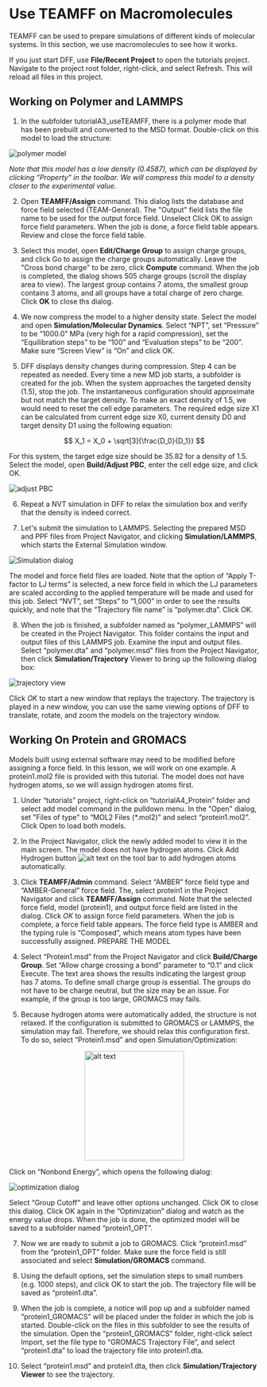 # Use TEAMFF on Macromolecules

TEAMFF can be used to prepare simulations of different kinds of molecular systems. In this section, we use macromolecules to see how it works.

If you just start DFF, use **File/Recent Project** to open the tutorials project. Navigate to the project root folder, right-click, and select Refresh. This will reload all files in this project.

## Working on Polymer and LAMMPS

1. In the subfolder tutorialA3_useTEAMFF, there is a polymer mode that has been prebuilt and converted to the MSD format. Double-click on this model to load the structure:

![polymer model](./image-1.png) 

*Note that this model has a low density (0.4587), which can be displayed by clicking “Property” in the toolbar. We will compress this model to a density closer to the experimental value.*


2. Open **TEAMFF/Assign** command. This dialog lists the database and force field selected (TEAM-General). The "Output" field lists the file name to be used for the output force field. Unselect Click OK to assign force field parameters. When the job is done, a force field table appears. Review and close the force field table.

3. Select this model, open **Edit/Charge Group** to assign charge groups, and click Go to assign the charge groups automatically. Leave the "Cross bond charge" to be zero, click **Compute** command. When the job is completed, the dialog shows 505 charge groups (scroll the display area to view). The largest group contains 7 atoms, the smallest group contains 3 atoms, and all groups have a total charge of zero charge. Click **OK** to close ths dialog.

4. We now compress the model to a higher density state. Select the model and open **Simulation/Molecular Dynamics**. Select “NPT”, set “Pressure” to be “1000.0” MPa (very high for a rapid compression), set the “Equilibration steps” to be “100” and “Evaluation steps” to be “200”. Make sure “Screen View” is “On” and click OK.

5. DFF displays density changes during compression. Step 4 can be repeated as needed. Every time a new MD job starts, a subfolder is created for the job. When the system approaches the targeted density (1.5), stop the job. The instantaneous configuration should approximate but not match the target density. To make an exact density of 1.5, we would need to reset the cell edge parameters. The required edge size X1 can be calculated from current edge size X0, current density D0 and target density D1 using the following equation:

$$
X_1 = X_0 + \sqrt[3]{\frac{D_0}{D_1}}
$$

For this system, the target edge size should be 35.82 for a density of 1.5. Select the model, open **Build/Adjust PBC**, enter the cell edge size, and click OK. 

![adjust PBC](./image-3.png) 

6. Repeat a NVT simulation in DFF to relax the simulation box and verify that the density is indeed correct.

7. Let's submit the simulation to LAMMPS. Selecting the prepared MSD and PPF files from Project Navigator, and clicking **Simulation/LAMMPS**, which starts the External Simulation window. 

![Simulation dialog](image-4.png)

The model and force field files are loaded. Note that the option of “Apply T-factor to LJ terms” is selected, a new force field in which the LJ parameters are scaled according to the applied temperature will be made and used for this job. Select “NVT”, set “Steps” to “1,000” in order to see the results quickly, and note that the “Trajectory file name” is “polymer.dta”. Click OK.

8. When the job is finished, a subfolder named as “polymer_LAMMPS” will be created in the Project Navigator. This folder contains the input and output files of this LAMMPS job. Examine the input and output files. Select “polymer.dta” and “polymer.msd” files from the Project Navigator, then click **Simulation/Trajectory** Viewer to bring up the following dialog box:

![trajectory view](./image-5.png) 

Click *OK* to start a new window that replays the trajectory. The trajectory is played in a new window, you can use the same viewing options of DFF to translate, rotate, and zoom the models on the trajectory window.

## Working On Protein and GROMACS

Models built using external software may need to be modified before assigning a force field. In this lesson, we will work on one example. A protein1.mol2 file is provided with this tutorial. The model does not have hydrogen atoms, so we will assign hydrogen atoms first.

1. Under “tutorials” project, right-click on “tutorialA4_Protein” folder and select add model command in the pulldown menu. In the "Open" dialog, set "Files of type" to “MOL2 Files (*.mol2)” and select “protein1.mol2”. Click Open to load both models. 

2. In the Project Navigator, click the newly added model to view it in the main screen. The model does not have hydrogen atoms. Click Add Hydrogen button ![alt text](image.png) on the tool bar to add hydrogen atoms automatically.

3. Click **TEAMFF/Admin** command. Select “AMBER” force field type and “AMBER-General” force field. The, select protein1 in the Project Navigator and click **TEAMFF/Assign** command. Note that the selected force field, model (protein1), and output force field are listed in the dialog. Click *OK* to assign force field parameters. When the job is complete, a force field table appears. The force field type is AMBER and the typing rule is “Composed”, which means atom types have been successfully assigned.
PREPARE THE MODEL

5. Select “Protein1.msd” from the Project Navigator and click **Build/Charge Group**. Set “Allow charge crossing a bond” parameter to “0.1” and click Execute. The text area shows the results indicating the largest group has 7 atoms.
To define small charge group is essential. The groups do not have to be charge neutral, but the size may be an issue. For example, if the group is too large, GROMACS may fails. 

6. Because hydrogen atoms were automatically added, the structure is not relaxed. If the configuration is submitted to GROMACS or LAMMPS, the simulation may fail. Therefore, we should relax this configuration first. To do so, select “Protein1.msd” and open Simulation/Optimization:

<img src="image-6.png" 
    alt="alt text" 
    width="200" height="220"
    style="display: block; margin: 0 auto" />

Click on “Nonbond Energy”, which opens the following dialog:

![optimization dialog](./image-7.png) 

Select “Group Cutoff” and leave other options unchanged. Click OK to close this dialog. Click OK again in the “Optimization” dialog and watch as the energy value drops. When the job is done, the optimized model will be saved to a subfolder named “protein1_OPT”.

7. Now we are ready to submit a job to GROMACS. Click “protein1.msd” from the “protein1_OPT” folder. Make sure the force field is still associated and select **Simulation/GROMACS** command.

8. Using the default options, set the simulation steps to small numbers (e.g. 1000 steps), and click OK to start the job. The trajectory file will be saved as “protein1.dta”.

9. When the job is complete, a notice will pop up and a subfolder named “protein1_GROMACS” will be placed under the folder in which the job is started. Double-click on the files in this subfolder to see the results of the simulation. Open the “protein1_GROMACS” folder, right-click select Import, set the file type to “GROMACS Trajectory File”, and select “protein1.dta” to load the trajectory file into protein1.dta.

10. Select “protein1.msd” and protein1.dta, then click **Simulation/Trajectory Viewer** to see the trajectory. 

